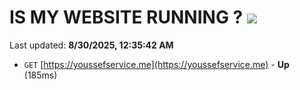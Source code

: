 # IS MY WEBSITE RUNNING ? [![](https://img.shields.io/static/v1?label=Sponsor&message=%E2%9D%A4&logo=GitHub&color=%23fe8e86)](https://github.com/sponsors/Youssef-Lehmam)

Last updated: **8/30/2025, 12:35:42 AM**

- `GET` [https://youssefservice.me](https://youssefservice.me) - **Up** (185ms)
